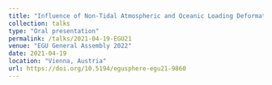 ```yaml
---
title: "Influence of Non-Tidal Atmospheric and Oceanic Loading Deformation on the Stochastic Properties of Over 10,000 GNSS Vertical Land Motion Time Series"
collection: talks
type: "Oral presentation"
permalink: /talks/2021-04-19-EGU21
venue: "EGU General Assembly 2022"
date: 2021-04-19
location: "Vienna, Austria"
url: https://doi.org/10.5194/egusphere-egu21-9860
---
```

